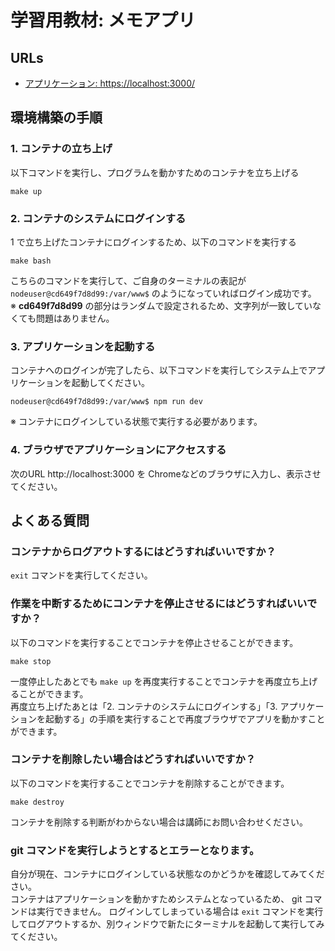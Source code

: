 # 学習用教材: メモアプリ

## URLs
- [アプリケーション: https://localhost:3000/](https://localhost:3000/)

## 環境構築の手順

### 1. コンテナの立ち上げ

以下コマンドを実行し、プログラムを動かすためのコンテナを立ち上げる

```
make up
```

### 2. コンテナのシステムにログインする

1 で立ち上げたコンテナにログインするため、以下のコマンドを実行する

```
make bash
```

こちらのコマンドを実行して、ご自身のターミナルの表記が `nodeuser@cd649f7d8d99:/var/www$` のようになっていればログイン成功です。<br>
※ **cd649f7d8d99** の部分はランダムで設定されるため、文字列が一致していなくても問題はありません。

### 3. アプリケーションを起動する

コンテナへのログインが完了したら、以下コマンドを実行してシステム上でアプリケーションを起動してください。

```
nodeuser@cd649f7d8d99:/var/www$ npm run dev
```

※ コンテナにログインしている状態で実行する必要があります。

### 4. ブラウザでアプリケーションにアクセスする

次のURL http://localhost:3000 を Chromeなどのブラウザに入力し、表示させてください。

## よくある質問

### コンテナからログアウトするにはどうすればいいですか？

`exit` コマンドを実行してください。

### 作業を中断するためにコンテナを停止させるにはどうすればいいですか？

以下のコマンドを実行することでコンテナを停止させることができます。

```
make stop
```

一度停止したあとでも `make up` を再度実行することでコンテナを再度立ち上げることができます。<br>
再度立ち上げたあとは「2. コンテナのシステムにログインする」「3. アプリケーションを起動する」の手順を実行することで再度ブラウザでアプリを動かすことができます。

### コンテナを削除したい場合はどうすればいいですか？

以下のコマンドを実行することでコンテナを削除することができます。

```
make destroy
```

コンテナを削除する判断がわからない場合は講師にお問い合わせください。

### git コマンドを実行しようとするとエラーとなります。

自分が現在、コンテナにログインしている状態なのかどうかを確認してみてください。<br>
コンテナはアプリケーションを動かすためシステムとなっているため、 git コマンドは実行できません。
ログインしてしまっている場合は `exit` コマンドを実行してログアウトするか、別ウィンドウで新たにターミナルを起動して実行してみてください。

